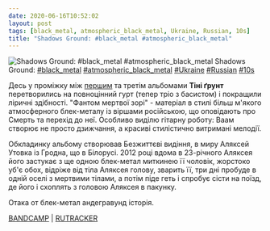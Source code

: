 ```yaml
---
date: 2020-06-16T10:52:02
layout: post
tags: [black_metal, atmospheric_black_metal, Ukraine, Russian, 10s]
title: "Shadows Ground: #black_metal #atmospheric_black_metal"
---
```

![Shadows Ground: #black_metal #atmospheric_black_metal](/assets/photos/photo_996@16-06-2020_10-52-02.jpg)
Shadows Ground: [#black_metal](/tags/#black_metal) [#atmospheric_black_metal](/tags/#atmospheric_black_metal) [#Ukraine](/tags/#Ukraine) [#Russian](/tags/#Russian) [#10s](/tags/#10s)

Десь у проміжку між [першим](https://t.me/vast_space_unexplored/3464) та третім альбомами **Тіні ґрунт** перетворились на повноцінний гурт (тепер тріо з басистом) і покращили ліричні здібності. &quot;Фантом мертвої зорі&quot; - матеріал в стилі більш м&#39;якого атмосферного блек-металу із віршами російською, що оповідають про Смерть та перехід до неї. Особливо виділю гітарну роботу: Ваам створює не просто дзижчання, а красиві стилістично витримані мелодії.

Обкладинку альбому створював Безжиттєві видіння, в миру Аляксей Утовка із Гродна, що в Білорусі. 2012 році вдома в 23-річного Аляксея його застукає з ще одною блек-метал миткинею її чоловік, жорстоко уб&#39;є обох, відріже від тіла Аляксея голову, зварить її, три дні пробуде в одній оселі з мертвими тілами, а потім піде геть і спробує сісти на поїзд, де його і схоплять з головою Аляксея в пакунку.

Отака от блек-метал андегравунд історія.

[BANDCAMP](https://shadowsgroundofficial.bandcamp.com/album/phantom-of-dead-star) | [RUTRACKER](https://rutracker.org/forum/viewtopic.php?t=2122258)
